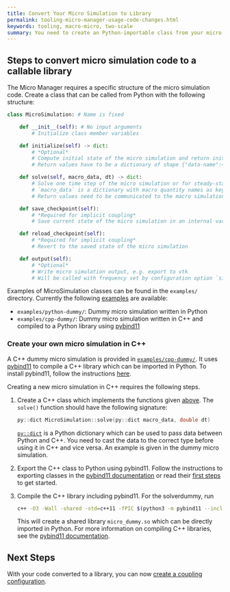 ```yaml
---
title: Convert Your Micro Simulation to Library
permalink: tooling-micro-manager-usage-code-changes.html
keywords: tooling, macro-micro, two-scale
summary: You need to create an Python-importable class from your micro simulation code.
---
```


## Steps to convert micro simulation code to a callable library

The Micro Manager requires a specific structure of the micro simulation code. Create a class that can be called from Python with the following structure:

```python
class MicroSimulation: # Name is fixed

    def __init__(self): # No input arguments
        # Initialize class member variables

    def initialize(self) -> dict:
        # *Optional*
        # Compute initial state of the micro simulation and return initial values.
        # Return values have to be a dictionary of shape {"data-name":<value>,...}

    def solve(self, macro_data, dt) -> dict:
        # Solve one time step of the micro simulation or for steady-state problems: solve until steady state is reached
        # `macro_data` is a dictionary with macro quantity names as keys and data as values
        # Return values need to be communicated to the macro simulation in a analogously shaped dictionary

    def save_checkpoint(self):
        # *Required for implicit coupling*
        # Save current state of the micro simulation in an internal variable

    def reload_checkpoint(self):
        # *Required for implicit coupling*
        # Revert to the saved state of the micro simulation

    def output(self):
        # *Optional*
        # Write micro simulation output, e.g. export to vtk
        # Will be called with frequency set by configuration option `simulation_params: micro_output_n`
```

Examples of MicroSimulation classes can be found in the `examples/` directory. Currently the following [examples](https://github.com/precice/micro-manager/tree/main/examples/) are available:

* `examples/python-dummy/`: Dummy micro simulation written in Python
* `examples/cpp-dummy/`: Dummy micro simulation written in C++ and compiled to a Python library using [pybind11](https://pybind11.readthedocs.io/en/stable/)

### Create your own micro simulation in C++

A C++ dummy micro simulation is provided in [`examples/cpp-dummy/`](github.com/precice/micro-manager/tree/main/examples/cpp-dummy).
It uses [pybind11](https://pybind11.readthedocs.io/en/stable/) to compile a C++ library which can be imported in Python. To install pybind11, follow the instructions [here](https://pybind11.readthedocs.io/en/stable/installing.html).

Creating a new micro simulation in C++ requires the following steps.

1. Create a C++ class which implements the functions given [above](#steps-to-convert-micro-simulation-code-to-a-callable-library).
The `solve()` function should have the following signature:

    ```cpp
    py::dict MicroSimulation::solve(py::dict macro_data, double dt)
    ```

    [`py::dict`](https://pybind11.readthedocs.io/en/stable/advanced/pycpp/object.html?#instantiating-compound-python-types-from-c) is a Python dictionary which can be used to pass data between Python and C++. You need to cast the data to the correct type before using it in C++ and vice versa. An example is given in the dummy micro simulation.
2. Export the C++ class to Python using pybind11. Follow the instructions to exporting classes in the [pybind11 documentation](https://pybind11.readthedocs.io/en/stable/classes.html) or read their [first steps](https://pybind11.readthedocs.io/en/stable/basics.html) to get started.
3. Compile the C++ library including pybind11. For the solverdummy, run

    ```bash
    c++ -O3 -Wall -shared -std=c++11 -fPIC $(python3 -m pybind11 --includes) micro_cpp_dummy.cpp -o micro_dummy$(python3-config --extension-suffix)
    ```

    This will create a shared library `micro_dummy.so` which can be directly imported in Python.
    For more information on compiling C++ libraries, see the [pybind11 documentation](https://pybind11.readthedocs.io/en/stable/compiling.html).

## Next Steps

With your code converted to a library, you can now [create a coupling configuration](tooling-micro-manager-usage-configuration.html).
